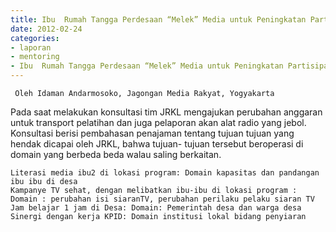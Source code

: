 ```yaml
---
title: Ibu  Rumah Tangga Perdesaan “Melek” Media untuk Peningkatan Partisipasi  Perempuan dan Pemenuhan Kebutuhan Informasi - Mentoring 24 Februari 2012 
date: 2012-02-24
categories:
- laporan
- mentoring
- Ibu  Rumah Tangga Perdesaan “Melek” Media untuk Peningkatan Partisipasi  Perempuan dan Pemenuhan Kebutuhan Informasi
---
```


     Oleh Idaman Andarmosoko, Jagongan Media Rakyat, Yogyakarta

Pada saat melakukan konsultasi tim JRKL mengajukan perubahan anggaran untuk transport pelatihan dan juga pelaporan akan alat radio yang jebol. Konsultasi berisi pembahasan penajaman tentang tujuan tujuan yang hendak dicapai oleh JRKL, bahwa tujuan- tujuan tersebut beroperasi di domain yang berbeda beda walau saling berkaitan.

    Literasi media ibu2 di lokasi program: Domain kapasitas dan pandangan ibu ibu di desa
    Kampanye TV sehat, dengan melibatkan ibu-ibu di lokasi program : Domain : perubahan isi siaranTV, perubahan perilaku pelaku siaran TV
    Jam belajar 1 jam di Desa: Domain: Pemerintah desa dan warga desa
    Sinergi dengan kerja KPID: Domain institusi lokal bidang penyiaran
